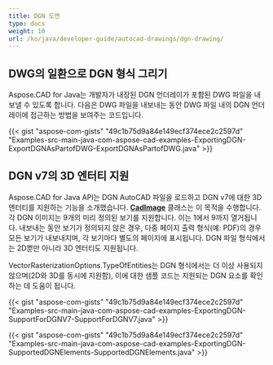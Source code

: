```yaml
---
title: DGN 도면
type: docs
weight: 10
url: /ko/java/developer-guide/autocad-drawings/dgn-drawing/
---
```


## **DWG의 일환으로 DGN 형식 그리기**

Aspose.CAD for Java는 개발자가 내장된 DGN 언더레이가 포함된 DWG 파일을 내보낼 수 있도록 합니다. 다음은 DWG 파일을 내보내는 동안 DWG 파일 내의 DGN 언더레이에 접근하는 방법을 보여주는 코드입니다.

{{< gist "aspose-com-gists" "49c1b75d9a84e149ecf374ece2c2597d" "Examples-src-main-java-com-aspose-cad-examples-ExportingDGN-ExportDGNAsPartofDWG-ExportDGNAsPartofDWG.java" >}}

## **DGN v7의 3D 엔터티 지원**

Aspose.CAD for Java API는 DGN AutoCAD 파일을 로드하고 DGN v7에 대한 3D 엔터티를 지원하는 기능을 소개했습니다. [**CadImage**](https://reference.aspose.com/cad/java/com.aspose.cad.fileformats.cad/CadImage) 클래스는 이 목적을 수행합니다. 각 DGN 이미지는 9개의 미리 정의된 보기를 지원합니다. 이는 1에서 9까지 열거됩니다. 내보내는 동안 보기가 정의되지 않은 경우, 다중 페이지 출력 형식(예: PDF)의 경우 모든 보기가 내보내지며, 각 보기마다 별도의 페이지에 표시됩니다. DGN 파일 형식에서는 2D뿐만 아니라 3D 엔터티도 지원됩니다. 

VectorRasterizationOptions.TypeOfEntities는 DGN 형식에서는 더 이상 사용되지 않으며(2D와 3D를 동시에 지원함), 이에 대한 샘플 코드는 지원되는 DGN 요소를 확인하는 데 도움이 됩니다.

{{< gist "aspose-com-gists" "49c1b75d9a84e149ecf374ece2c2597d" "Examples-src-main-java-com-aspose-cad-examples-ExportingDGN-SupportForDGNV7-SupportForDGNV7.java" >}}

{{< gist "aspose-com-gists" "49c1b75d9a84e149ecf374ece2c2597d" "Examples-src-main-java-com-aspose-cad-examples-ExportingDGN-SupportedDGNElements-SupportedDGNElements.java" >}}
